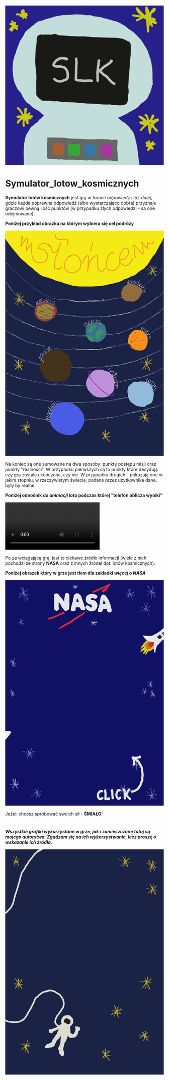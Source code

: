 ![LOGO](https://github.com/AnnaShino/Symulator_lotow_kosmicznych/blob/main/logo.png)

# Symulator_lotow_kosmicznych

**Symulator lotów kosmicznych** jest grą w formie _odpowiedz i idź dalej_, gdzie każda poprawna odpowiedź (albo wystarczająco dobra) przyznaje graczowi pewną ilość punktów (w przypadku złych odpowiedzi - są one odejmowane).

**Poniżej przykład obrazka na którym wybiera się cel podróży**

![PLANETY](https://github.com/AnnaShino/Symulator_lotow_kosmicznych/blob/main/planety.png)

Na koniec są one sumowane na dwa sposoby: punkty postępu misji oraz punkty "realności". W przypadku pierwszych są to punkty które decydują czy gra została ukończona, czy nie. W przypadku drugich - pokazują one w jakim stopniu, w rzeczywistym świecie, podane przez użytkownika dane, były by realne.

**Poniżej odnośnik do _animacji lotu_ podczas której "telefon oblicza wyniki"**

![Animacja](https://github.com/AnnaShino/Symulator_lotow_kosmicznych/blob/main/animacja.mp4)

Po za wciągającą grą, jest to ciekawe źródło informacji (wiele z nich pochodzi ze strony **NASA** oraz z innych źródeł dot. lotów kosmicznych). 

**Poniżej obrazek który w grze jest tłem dla zakładki _więcej o NASA_**

![NASA](https://github.com/AnnaShino/Symulator_lotow_kosmicznych/blob/main/nasa.png)

Jeżeli chcesz spróbować swoich sił - **ŚMIAŁO**! 

#

**_Wszystkie grafiki wykorzystane w grze, jak i zamieszczone tutaj są mojego autorstwa. Zgadzam się na ich wykorzystwanie, lecz proszę o wskazanie ich źródła._**


![ZAKOŃCZENIE](https://github.com/AnnaShino/Symulator_lotow_kosmicznych/blob/main/zakonczenie.png)


